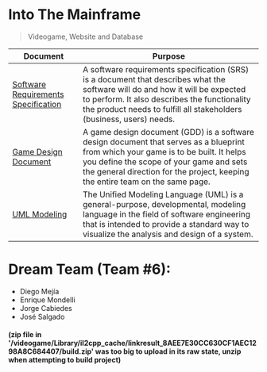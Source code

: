 # Into The Mainframe
> Videogame, Website and Database

| Document | Purpose |
| -------  | ------- |
| [Software Requirements Specification](SRS.md) | A software requirements specification (SRS) is a document that describes what the software will do and how it will be expected to perform. It also describes the functionality the product needs to fulfill all stakeholders (business, users) needs. |
| [Game Design Document](GDD.md) | A game design document (GDD) is a software design document that serves as a blueprint from which your game is to be built. It helps you define the scope of your game and sets the general direction for the project, keeping the entire team on the same page. |
| [UML Modeling](UML.md) | The Unified Modeling Language (UML) is a general-purpose, developmental, modeling language in the field of software engineering that is intended to provide a standard way to visualize the analysis and design of a system.| 

# Dream Team (Team #6):
- Diego Mejía
- Enrique Mondelli
- Jorge Cabiedes
- José Salgado

#### (zip file in '/videogame/Library/il2cpp_cache/linkresult_8AEE7E30CC630CF1AEC1298A8C684407/build.zip' was too big to upload in its raw state, unzip when attempting to build project)
